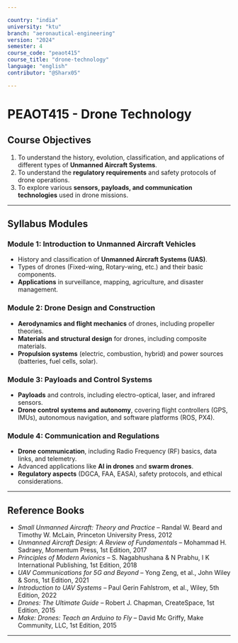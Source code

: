 ```yaml
---

country: "india"
university: "ktu"
branch: "aeronautical-engineering"
version: "2024"
semester: 4
course_code: "peaot415"
course_title: "drone-technology"
language: "english"
contributor: "@Sharx05"

---
```


# PEAOT415 - Drone Technology

## Course Objectives

1.  To understand the history, evolution, classification, and applications of different types of **Unmanned Aircraft Systems**.
2.  To understand the **regulatory requirements** and safety protocols of drone operations.
3.  To explore various **sensors, payloads, and communication technologies** used in drone missions.

---

## Syllabus Modules

### Module 1: Introduction to Unmanned Aircraft Vehicles

-   History and classification of **Unmanned Aircraft Systems (UAS)**.
-   Types of drones (Fixed-wing, Rotary-wing, etc.) and their basic components.
-   **Applications** in surveillance, mapping, agriculture, and disaster management.

### Module 2: Drone Design and Construction

-   **Aerodynamics and flight mechanics** of drones, including propeller theories.
-   **Materials and structural design** for drones, including composite materials.
-   **Propulsion systems** (electric, combustion, hybrid) and power sources (batteries, fuel cells, solar).

### Module 3: Payloads and Control Systems

-   **Payloads** and controls, including electro-optical, laser, and infrared sensors.
-   **Drone control systems and autonomy**, covering flight controllers (GPS, IMUs), autonomous navigation, and software platforms (ROS, PX4).

### Module 4: Communication and Regulations

-   **Drone communication**, including Radio Frequency (RF) basics, data links, and telemetry.
-   Advanced applications like **AI in drones** and **swarm drones**.
-   **Regulatory aspects** (DGCA, FAA, EASA), safety protocols, and ethical considerations.

---

## Reference Books

-   *Small Unmanned Aircraft: Theory and Practice* – Randal W. Beard and Timothy W. McLain, Princeton University Press, 2012
-   *Unmanned Aircraft Design: A Review of Fundamentals* – Mohammad H. Sadraey, Momentum Press, 1st Edition, 2017
-   *Principles of Modern Avionics* – S. Nagabhushana & N Prabhu, I K International Publishing, 1st Edition, 2018
-   *UAV Communications for 5G and Beyond* – Yong Zeng, et al., John Wiley & Sons, 1st Edition, 2021
-   *Introduction to UAV Systems* – Paul Gerin Fahlstrom, et al., Wiley, 5th Edition, 2022
-   *Drones: The Ultimate Guide* – Robert J. Chapman, CreateSpace, 1st Edition, 2015
-   *Make: Drones: Teach an Arduino to Fly* – David Mc Griffy, Make Community, LLC, 1st Edition, 2015

---
